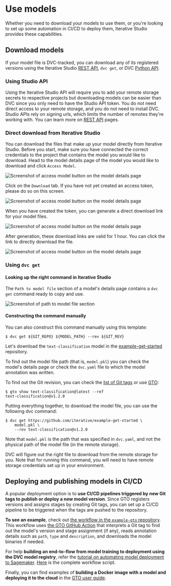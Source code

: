 # Use models

Whether you need to download your models to use them, or you're looking to set
up some automation in CI/CD to deploy them, Iterative Studio provides these
capabilities.

## Download models

If your model file is DVC-tracked, you can download any of its registered
versions using the Iterative Studio [REST API], `dvc get`, or DVC [Python API].

### Using Studio API

Using the Iterative Studio API will require you to add your remote storage
secrets to respective projects but downloading models can be easier than DVC
since you only need to have the Studio API token. You do not need direct access
to your remote storage, and you do not need to install DVC. Studio APIs rely on
signing urls, which limits the number of remotes they're working with. You can
learn more on [REST API] pages.

[REST API]: /doc/studio/rest-api
[Python API]: /doc/api-reference

### Direct download from Iterative Studio

You can download the files that make up your model directly from Iterative
Studio. Before you start, make sure you have connected the correct credentials
to the project that contains the model you would like to download. Head to the
model details page of the model you would like to download and click
`Access Model`.

![Screenshot of access model button on the model details page](/img/mr-access-model.png)

Click on the `Download` tab. If you have not yet created an access token, please
do so on this screen.

![Screenshot of access model button on the model details page](/img/mr-generate-access-token.png)

When you have created the token, you can generate a direct download link for
your model files.

![Screenshot of access model button on the model details page](/img/mr-generate-download-link.png)

After generation, these download links are valid for 1 hour. You can click the
link to directly download the file.

![Screenshot of access model button on the model details page](/img/mr-direct-download.png)

### Using `dvc get`

#### Looking up the right command in Iterative Studio

The `Path to model file` section of a model's details page contains a `dvc get`
command ready to copy and use.

![Screenshot of path to model file section](/img/mr-dvc-get.png)

#### Constructing the command manually

You can also construct this command manually using this template:

```cli
$ dvc get ${GIT_REPO} ${MODEL_PATH} --rev ${GIT_REV}
```

Let's download the `text-classification` model in the
[example-get-started](https://github.com/iterative/example-get-started)
repository.

To find out the model file path (that is, `model.pkl`) you can check the model's
details page or check the `dvc.yaml` file to which the model annotation was
written.

To find out the Git revision, you can check the
[list of Git tags](https://github.com/iterative/example-get-started/tags) or use
[GTO](/doc/gto/command-reference/show/):

```cli
$ gto show text-classification@latest --ref
text-classification@v1.2.0
```

Putting everything together, to download the model file, you can use the
following dvc command:

```cli
$ dvc get https://github.com/iterative/example-get-started \
    model.pkl \
    --rev text-classification@v1.2.0
```

Note that `model.pkl` is the path that was specified in `dvc.yaml`, and not the
physical path of the model file (in the remote storage).

DVC will figure out the right file to download from the remote storage for you.
Note that for running this command, you will need to have remote storage
credentials set up in your environment.

## Deploying and publishing models in CI/CD

A popular deployment option is to **use CI/CD pipelines triggered by new Git
tags to publish or deploy a new model version**. Since GTO registers versions
and assigns stages by creating Git tags, you can set up a CI/CD pipeline to be
triggered when the tags are pushed to the repository.

**To see an example**, check out
[the workflow in the `example-gto` repository](https://github.com/iterative/example-gto/blob/main/.github/workflows/gto-act-on-tags.yml).
This workflow uses
[the GTO GitHub Action](https://github.com/iterative/gto-action) that interprets
a Git tag to find out the model's version and stage assignment (if any), reads
annotation details such as `path`, `type` and `description`, and downloads the
model binaries if needed.

For help **building an end-to-flow from model training to deployment using the
DVC model registry**, refer the
[tutorial on automating model deployment to Sagemaker](https://iterative.ai/blog/sagemaker-model-deployment).
[Here](https://github.com/iterative/example-get-started-experiments/blob/main/.github/workflows/deploy-model.yml)
is the complete workflow script.

Finally, you can find examples of **building a Docker image with a model and
deploying it to the cloud** in the
[GTO user guide](/doc/gto/user-guide#acting-on-new-registrations-and-assignments).

